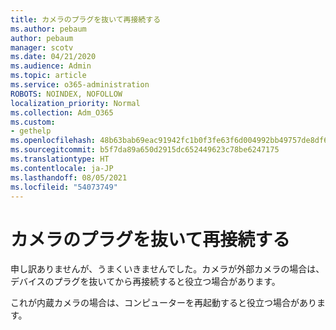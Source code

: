 ```yaml
---
title: カメラのプラグを抜いて再接続する
ms.author: pebaum
author: pebaum
manager: scotv
ms.date: 04/21/2020
ms.audience: Admin
ms.topic: article
ms.service: o365-administration
ROBOTS: NOINDEX, NOFOLLOW
localization_priority: Normal
ms.collection: Adm_O365
ms.custom:
- gethelp
ms.openlocfilehash: 48b63bab69eac91942fc1b0f3fe63f6d004992bb49757de8df6e3bdcf9d447d2
ms.sourcegitcommit: b5f7da89a650d2915dc652449623c78be6247175
ms.translationtype: HT
ms.contentlocale: ja-JP
ms.lasthandoff: 08/05/2021
ms.locfileid: "54073749"
---
```

# <a name="unplug-and-reconnect-camera"></a>カメラのプラグを抜いて再接続する

申し訳ありませんが、うまくいきませんでした。カメラが外部カメラの場合は、デバイスのプラグを抜いてから再接続すると役立つ場合があります。

これが内蔵カメラの場合は、コンピューターを再起動すると役立つ場合があります。
